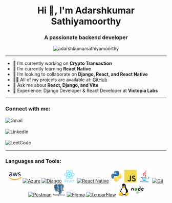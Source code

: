 <h1 align="center">Hi 👋, I'm Adarshkumar Sathiyamoorthy</h1>
<h3 align="center">A passionate backend developer</h3>

<p align="center">
  <img src="https://komarev.com/ghpvc/?username=adarshkumarsathiyamoorthy&label=Profile%20views&color=0e75b6&style=flat" alt="adarshkumarsathiyamoorthy" />
</p>

---

- 🔭 I’m currently working on **Crypto Transaction**
- 🌱 I’m currently learning **React Native**
- 👯 I’m looking to collaborate on **Django, React, and React Native**
- 👨‍💻 All of my projects are available at: [GitHub](https://github.com/adarshkumarSS/)
- 💬 Ask me about **React, Django, and Vite**
- 📄 Experience: Django Developer & React Developer at **Victopia Labs**

---

<h3 align="left">Connect with me:</h3>

<p align="left">
  <img src="https://cdn-icons-png.flaticon.com/512/281/281769.png" alt="Gmail" style="height:24px; vertical-align:middle;"/>
  <span style="font-size:16px; vertical-align:middle; margin-left:8px; color:#ffffff;">zainadarsh@gmail.com</span>
</p>

<p align="left">
  <img src="https://cdn-icons-png.flaticon.com/512/174/174857.png" alt="LinkedIn" style="height:24px; vertical-align:middle;"/>
  <span style="font-size:16px; vertical-align:middle; margin-left:8px; color:#ffffff;">adarshkumarsathiyamoorthy2006</span>
</p>

<p align="left">
  <img src="https://raw.githubusercontent.com/rahuldkjain/github-profile-readme-generator/master/src/images/icons/Social/leet-code.svg" alt="LeetCode" style="height:24px; vertical-align:middle;"/>
  <span style="font-size:16px; vertical-align:middle; margin-left:8px; color:#ffffff;">adarshkumar_sathiyamoorthy</span>
</p>


---

<h3 align="left">Languages and Tools:</h3>

<p align="center">
  <a href="https://aws.amazon.com" target="_blank"><img src="https://raw.githubusercontent.com/devicons/devicon/master/icons/amazonwebservices/amazonwebservices-original-wordmark.svg" alt="AWS" width="40" height="40"/></a>
  <a href="https://azure.microsoft.com/en-in/" target="_blank"><img src="https://www.vectorlogo.zone/logos/microsoft_azure/microsoft_azure-icon.svg" alt="Azure" width="40" height="40"/></a>
  <a href="https://www.djangoproject.com/" target="_blank"><img src="https://cdn.worldvectorlogo.com/logos/django.svg" alt="Django" width="40" height="40"/></a>
  <a href="https://reactjs.org/" target="_blank"><img src="https://raw.githubusercontent.com/devicons/devicon/master/icons/react/react-original-wordmark.svg" alt="React" width="40" height="40"/></a>
  <a href="https://reactnative.dev/" target="_blank"><img src="https://reactnative.dev/img/header_logo.svg" alt="React Native" width="40" height="40"/></a>
  <a href="https://www.python.org" target="_blank"><img src="https://raw.githubusercontent.com/devicons/devicon/master/icons/python/python-original.svg" alt="Python" width="40" height="40"/></a>
  <a href="https://developer.mozilla.org/en-US/docs/Web/JavaScript" target="_blank"><img src="https://raw.githubusercontent.com/devicons/devicon/master/icons/javascript/javascript-original.svg" alt="JavaScript" width="40" height="40"/></a>
  <a href="https://www.java.com" target="_blank"><img src="https://raw.githubusercontent.com/devicons/devicon/master/icons/java/java-original.svg" alt="Java" width="40" height="40"/></a>
  <a href="https://git-scm.com/" target="_blank"><img src="https://www.vectorlogo.zone/logos/git-scm/git-scm-icon.svg" alt="Git" width="40" height="40"/></a>
  <a href="https://postman.com" target="_blank"><img src="https://www.vectorlogo.zone/logos/getpostman/getpostman-icon.svg" alt="Postman" width="40" height="40"/></a>
  <a href="https://www.postgresql.org" target="_blank"><img src="https://raw.githubusercontent.com/devicons/devicon/master/icons/postgresql/postgresql-original-wordmark.svg" alt="PostgreSQL" width="40" height="40"/></a>
  <a href="https://www.figma.com/" target="_blank"><img src="https://www.vectorlogo.zone/logos/figma/figma-icon.svg" alt="Figma" width="40" height="40"/></a>
  <a href="https://www.tensorflow.org" target="_blank"><img src="https://www.vectorlogo.zone/logos/tensorflow/tensorflow-icon.svg" alt="TensorFlow" width="40" height="40"/></a>
  <a href="https://www.linux.org/" target="_blank"><img src="https://raw.githubusercontent.com/devicons/devicon/master/icons/linux/linux-original.svg" alt="Linux" width="40" height="40"/></a>
  <a href="https://nodejs.org" target="_blank"><img src="https://raw.githubusercontent.com/devicons/devicon/master/icons/nodejs/nodejs-original-wordmark.svg" alt="Node.js" width="40" height="40"/></a>
</p>

